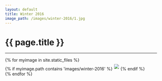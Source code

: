 ```yaml
---
layout: default
title: Winter 2016
image_path: /images/winter-2016/1.jpg
---
```


<h1>{{ page.title }}</h1>
<hr>

<div class="row">
{% for myimage in site.static_files %}<div class="col-md-4">{% if myimage.path contains 'images/winter-2016' %}<img class="img-responsive" src="{{myimage.path}}" style="padding: 5px 5px 5px 5px;">{% endif %}</div>{% endfor %}
</div>
